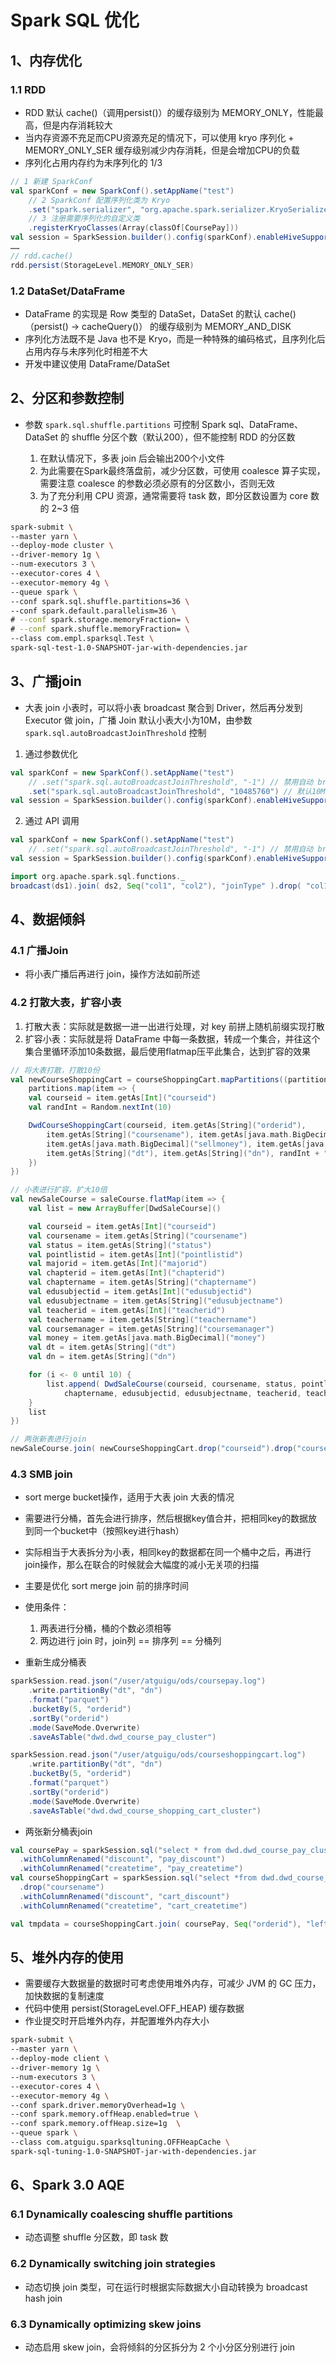 # Spark SQL 优化

## 1、内存优化

### 1.1 RDD

* RDD 默认 cache()（调用persist()）的缓存级别为 MEMORY_ONLY，性能最高，但是内存消耗较大
* 当内存资源不充足而CPU资源充足的情况下，可以使用 kryo 序列化 + MEMORY_ONLY_SER 缓存级别减少内存消耗，但是会增加CPU的负载
* 序列化占用内存约为未序列化的 1/3

```scala
// 1 新建 SparkConf
val sparkConf = new SparkConf().setAppName("test")
    // 2 SparkConf 配置序列化类为 Kryo
    .set("spark.serializer", "org.apache.spark.serializer.KryoSerializer")
    // 3 注册需要序列化的自定义类
    .registerKryoClasses(Array(classOf[CoursePay]))
val session = SparkSession.builder().config(sparkConf).enableHiveSupport().getOrCreate()
……
// rdd.cache()
rdd.persist(StorageLevel.MEMORY_ONLY_SER)
```

### 1.2 DataSet/DataFrame

* DataFrame 的实现是 Row 类型的 DataSet，DataSet 的默认 cache()（persist() -> cacheQuery()） 的缓存级别为 MEMORY_AND_DISK
* 序列化方法既不是 Java 也不是 Kryo，而是一种特殊的编码格式，且序列化后占用内存与未序列化时相差不大
* 开发中建议使用 DataFrame/DataSet

## 2、分区和参数控制

* 参数 `spark.sql.shuffle.partitions` 可控制 Spark sql、DataFrame、DataSet 的 shuffle 分区个数（默认200），但不能控制 RDD 的分区数

  1. 在默认情况下，多表 join 后会输出200个小文件
  2. 为此需要在Spark最终落盘前，减少分区数，可使用 coalesce 算子实现，需要注意 coalesce 的参数必须必原有的分区数小，否则无效
  3. 为了充分利用 CPU 资源，通常需要将 task 数，即分区数设置为 core 数的 2~3 倍

```bash
spark-submit \
--master yarn \
--deploy-mode cluster \
--driver-memory 1g \
--num-executors 3 \
--executor-cores 4 \
--executor-memory 4g \
--queue spark \
--conf spark.sql.shuffle.partitions=36 \
--conf spark.default.parallelism=36 \
# --conf spark.storage.memoryFraction= \
# --conf spark.shuffle.memoryFraction= \
--class com.empl.sparksql.Test \
spark-sql-test-1.0-SNAPSHOT-jar-with-dependencies.jar
```

## 3、广播join

* 大表 join 小表时，可以将小表 broadcast 聚合到 Driver，然后再分发到 Executor 做 join，广播 Join 默认小表大小为10M，由参数 `spark.sql.autoBroadcastJoinThreshold` 控制

1. 通过参数优化

```scala
val sparkConf = new SparkConf().setAppName("test")
    // .set("spark.sql.autoBroadcastJoinThreshold", "-1") // 禁用自动 broadcast hash join
    .set("spark.sql.autoBroadcastJoinThreshold", "10485760") // 默认10M
val session = SparkSession.builder().config(sparkConf).enableHiveSupport().getOrCreate()
```

2. 通过 API 调用

```scala
val sparkConf = new SparkConf().setAppName("test")
    // .set("spark.sql.autoBroadcastJoinThreshold", "-1") // 禁用自动 broadcast hash join
val session = SparkSession.builder().config(sparkConf).enableHiveSupport().getOrCreate()

import org.apache.spark.sql.functions._
broadcast(ds1).join( ds2, Seq("col1", "col2"), "joinType" ).drop( "col1", "col2" )
```

## 4、数据倾斜

### 4.1 广播Join

* 将小表广播后再进行 join，操作方法如前所述

### 4.2 打散大表，扩容小表

1. 打散大表：实际就是数据一进一出进行处理，对 key 前拼上随机前缀实现打散
2. 扩容小表：实际就是将 DataFrame 中每一条数据，转成一个集合，并往这个集合里循环添加10条数据，最后使用flatmap压平此集合，达到扩容的效果

```scala
// 将大表打散，打散10份
val newCourseShoppingCart = courseShoppingCart.mapPartitions((partitions: Iterator[Row]) => {
    partitions.map(item => {
    val courseid = item.getAs[Int]("courseid")
    val randInt = Random.nextInt(10)

    DwdCourseShoppingCart(courseid, item.getAs[String]("orderid"),
        item.getAs[String]("coursename"), item.getAs[java.math.BigDecimal]("cart_discount"),
        item.getAs[java.math.BigDecimal]("sellmoney"), item.getAs[java.sql.Timestamp]("cart_createtime"),
        item.getAs[String]("dt"), item.getAs[String]("dn"), randInt + "_" + courseid)
    })
})

// 小表进行扩容，扩大10倍
val newSaleCourse = saleCourse.flatMap(item => {
    val list = new ArrayBuffer[DwdSaleCourse]()

    val courseid = item.getAs[Int]("courseid")
    val coursename = item.getAs[String]("coursename")
    val status = item.getAs[String]("status")
    val pointlistid = item.getAs[Int]("pointlistid")
    val majorid = item.getAs[Int]("majorid")
    val chapterid = item.getAs[Int]("chapterid")
    val chaptername = item.getAs[String]("chaptername")
    val edusubjectid = item.getAs[Int]("edusubjectid")
    val edusubjectname = item.getAs[String]("edusubjectname")
    val teacherid = item.getAs[Int]("teacherid")
    val teachername = item.getAs[String]("teachername")
    val coursemanager = item.getAs[String]("coursemanager")
    val money = item.getAs[java.math.BigDecimal]("money")
    val dt = item.getAs[String]("dt")
    val dn = item.getAs[String]("dn")

    for (i <- 0 until 10) {
        list.append( DwdSaleCourse(courseid, coursename, status, pointlistid, majorid, chapterid, 
            chaptername, edusubjectid, edusubjectname, teacherid, teachername, coursemanager, money, dt, dn, courseid + "_" + i) )
    }
    list
})

// 两张新表进行join
newSaleCourse.join( newCourseShoppingCart.drop("courseid").drop("coursename"), Seq("rand_courseid", "dt", "dn"), "right" ).drop( "rand_courseid", "dt", "dn" )
```

### 4.3 SMB join

* sort merge bucket操作，适用于大表 join 大表的情况
* 需要进行分桶，首先会进行排序，然后根据key值合并，把相同key的数据放到同一个bucket中（按照key进行hash）
* 实际相当于大表拆分为小表，相同key的数据都在同一个桶中之后，再进行join操作，那么在联合的时候就会大幅度的减小无关项的扫描
* 主要是优化 sort merge join 前的排序时间
* 使用条件：
    1. 两表进行分桶，桶的个数必须相等
    2. 两边进行 join 时，join列 == 排序列 == 分桶列

* 重新生成分桶表

```scala
sparkSession.read.json("/user/atguigu/ods/coursepay.log")
    .write.partitionBy("dt", "dn")
    .format("parquet")
    .bucketBy(5, "orderid")
    .sortBy("orderid")
    .mode(SaveMode.Overwrite)
    .saveAsTable("dwd.dwd_course_pay_cluster")

sparkSession.read.json("/user/atguigu/ods/courseshoppingcart.log")
    .write.partitionBy("dt", "dn")
    .bucketBy(5, "orderid")
    .format("parquet")
    .sortBy("orderid")
    .mode(SaveMode.Overwrite)
    .saveAsTable("dwd.dwd_course_shopping_cart_cluster")
```

* 两张新分桶表join

```scala
val coursePay = sparkSession.sql("select * from dwd.dwd_course_pay_cluster")
  .withColumnRenamed("discount", "pay_discount")
  .withColumnRenamed("createtime", "pay_createtime")
val courseShoppingCart = sparkSession.sql("select *from dwd.dwd_course_shopping_cart_cluster")
  .drop("coursename")
  .withColumnRenamed("discount", "cart_discount")
  .withColumnRenamed("createtime", "cart_createtime")

val tmpdata = courseShoppingCart.join( coursePay, Seq("orderid"), "left" ).drop("orderid")
```

## 5、堆外内存的使用

* 需要缓存大数据量的数据时可考虑使用堆外内存，可减少 JVM 的 GC 压力，加快数据的复制速度
* 代码中使用 persist(StorageLevel.OFF_HEAP) 缓存数据
* 作业提交时开启堆外内存，并配置堆外内存大小

```bash
spark-submit \
--master yarn \
--deploy-mode client \
--driver-memory 1g \
--num-executors 3 \
--executor-cores 4 \
--executor-memory 4g \
--conf spark.driver.memoryOverhead=1g \
--conf spark.memory.offHeap.enabled=true \
--conf spark.memory.offHeap.size=1g  \
--queue spark \
--class com.atguigu.sparksqltuning.OFFHeapCache \
spark-sql-tuning-1.0-SNAPSHOT-jar-with-dependencies.jar
```

## 6、Spark 3.0 AQE

### 6.1 Dynamically coalescing shuffle partitions

* 动态调整 shuffle 分区数，即 task 数

### 6.2 Dynamically switching join strategies

* 动态切换 join 类型，可在运行时根据实际数据大小自动转换为 broadcast hash join

### 6.3 Dynamically optimizing skew joins

* 动态启用 skew join，会将倾斜的分区拆分为 2 个小分区分别进行 join
